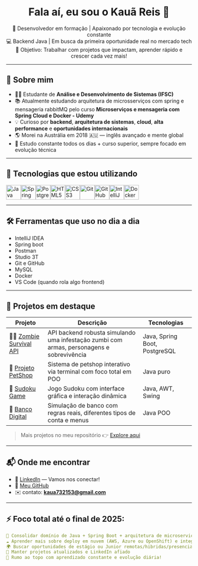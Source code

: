 <h1 align="center">Fala aí, eu sou o Kauã Reis 👋</h1>

<p align="center">
  🎯 Desenvolvedor em formação | Apaixonado por tecnologia e evolução constante<br>
  💻 Backend Java | Em busca da primeira oportunidade real no mercado tech<br>
  🚀 Objetivo: Trabalhar com projetos que impactam, aprender rápido e crescer cada vez mais!
</p>

---

## 🚀 Sobre mim

- 👨‍🎓 Estudante de **Análise e Desenvolvimento de Sistemas (IFSC)**
- 📚 Atualmente estudando arquitetura de microsserviços com spring e mensageria rabbitMQ pelo curso **Microserviços e mensageria com Spring Cloud e Docker - Udemy**
- 💡 Curioso por **backend**, **arquitetura de sistemas**, **cloud**, **alta performance** e **oportunidades internacionais**
- 🌎 Morei na Austrália em 2018 🇦🇺 — inglês avançado e mente global
- 🧠 Estudo constante todos os dias + curso superior, sempre focado em evolução técnica

---

## 🧰 Tecnologias que estou utilizando

<div style="display: flex; flex-wrap: wrap;">
  <img src="https://cdn.jsdelivr.net/gh/devicons/devicon/icons/java/java-original.svg" height="40" alt="Java"/>
  <img src="https://cdn.jsdelivr.net/gh/devicons/devicon/icons/spring/spring-original.svg" height="40" alt="Spring Boot"/>
  <img src="https://cdn.jsdelivr.net/gh/devicons/devicon/icons/postgresql/postgresql-original.svg" height="40" alt="PostgreSQL"/>
  <img src="https://cdn.jsdelivr.net/gh/devicons/devicon/icons/html5/html5-original.svg" height="40" alt="HTML5"/>
  <img src="https://cdn.jsdelivr.net/gh/devicons/devicon/icons/css3/css3-original.svg" height="40" alt="CSS3"/>
  <img src="https://cdn.jsdelivr.net/gh/devicons/devicon/icons/git/git-original.svg" height="40" alt="Git"/>
  <img src="https://cdn.jsdelivr.net/gh/devicons/devicon/icons/github/github-original.svg" height="40" alt="GitHub"/>
  <img src="https://cdn.jsdelivr.net/gh/devicons/devicon/icons/intellij/intellij-original.svg" height="40" alt="IntelliJ"/>
  <img src="https://cdn.jsdelivr.net/gh/devicons/devicon/icons/docker/docker-original.svg" height="40" alt="Docker"/>
</div>

---

## 🛠️ Ferramentas que uso no dia a dia

- IntelliJ IDEA
- Spring boot
- Postman
- Studio 3T
- Git e GitHub
- MySQL
- Docker
- VS Code (quando rola algo frontend)

---

## 📌 Projetos em destaque

| Projeto | Descrição | Tecnologias |
|--------|------------|-------------|
| 🧟‍♂️ [Zombie Survival API](https://github.com/Dev-Kaua/Desenvolvimento-de-APIs/tree/main/zombie-survival-api) | API backend robusta simulando uma infestação zumbi com armas, personagens e sobrevivência | Java, Spring Boot, PostgreSQL |
| 🐶 [Projeto PetShop](https://github.com/Dev-Kaua/Programa-o-orientada-a-objetos/tree/main/Projetos/Projeto%20PetShop) | Sistema de petshop interativo via terminal com foco total em POO | Java puro |
| 🧩 [Sudoku Game](https://github.com/Dev-Kaua/Programa-o-orientada-a-objetos/tree/main/Projetos/Sudoku) | Jogo Sudoku com interface gráfica e interação dinâmica | Java, AWT, Swing |
| 🏦 [Banco Digital](https://github.com/Dev-Kaua/Programa-o-orientada-a-objetos/tree/main/Projetos/Criando%20um%20Banco%20Digital%20com%20Java%20e%20Orienta%C3%A7%C3%A3o%20a%20Objetos) | Simulação de banco com regras reais, diferentes tipos de conta e menus | Java POO |

> Mais projetos no meu repositório 👉 [Explore aqui](https://github.com/Dev-Kaua?tab=repositories)

---

## 📬 Onde me encontrar

- 💼 [LinkedIn](https://www.linkedin.com/in/kauã-reis-rodrigues-730219357) — Vamos nos conectar!
- 📁 [Meu GitHub](https://github.com/Dev-Kaua)
- ✉️ contato: **kaua732153@gmail.com**

---

## ⚡ Foco total até o final de 2025:

```yaml
🧱 Consolidar domínio de Java + Spring Boot + arquitetura de microserviços
☁️ Aprender mais sobre deploy em nuvem (AWS, Azure ou OpenShift) e integração com banco de dados
🌍 Buscar oportunidades de estágio ou Junior remotas/hibridas/presenciais
🚨 Manter projetos atualizados e LinkedIn afiado
🚀 Rumo ao topo com aprendizado constante e evolução diária!

